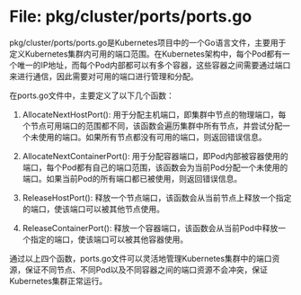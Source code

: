 # File: pkg/cluster/ports/ports.go

pkg/cluster/ports/ports.go是Kubernetes项目中的一个Go语言文件，主要用于定义Kubernetes集群内可用的端口范围。在Kubernetes架构中，每个Pod都有一个唯一的IP地址，而每个Pod内部都可以有多个容器，这些容器之间需要通过端口来进行通信，因此需要对可用的端口进行管理和分配。

在ports.go文件中，主要定义了以下几个函数：

1. AllocateNextHostPort(): 用于分配主机端口，即集群中节点的物理端口，每个节点可用端口的范围都不同，该函数会遍历集群中所有节点，并尝试分配一个未使用的端口。如果所有节点都没有可用的端口，则返回错误信息。

2. AllocateNextContainerPort(): 用于分配容器端口，即Pod内部被容器使用的端口，每个Pod都有自己的端口范围，该函数会为当前Pod分配一个未使用的端口。如果当前Pod的所有端口都已被使用，则返回错误信息。

3. ReleaseHostPort(): 释放一个节点端口，该函数会从当前节点上释放一个指定的端口，使该端口可以被其他节点使用。

4. ReleaseContainerPort(): 释放一个容器端口，该函数会从当前Pod中释放一个指定的端口，使该端口可以被其他容器使用。

通过以上四个函数，ports.go文件可以灵活地管理Kubernetes集群中的端口资源，保证不同节点、不同Pod以及不同容器之间的端口资源不会冲突，保证Kubernetes集群正常运行。

